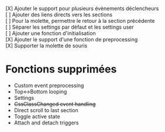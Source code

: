 [X] Ajouter le support pour plusieurs évènements déclencheurs  
[ ] Ajouter des liens directs vers les sections  
[ ] Pour la molette, permettre le retour à la section précédente  
[ ] Séparer les settings par défaut et les settings user  
[ ] Ajouter une fonction d'initialisation  
[X] Ajouter le support d'une fonction de preprocessing  
[X] Supporter la molette de souris  

# Fonctions supprimées
- Custom event preprocessing
- Top<->Bottom looping
- Settings
- ~~CssClassChanged event handling~~
- Direct scroll to last section
- Toggle active state
- Attach and detach triggers